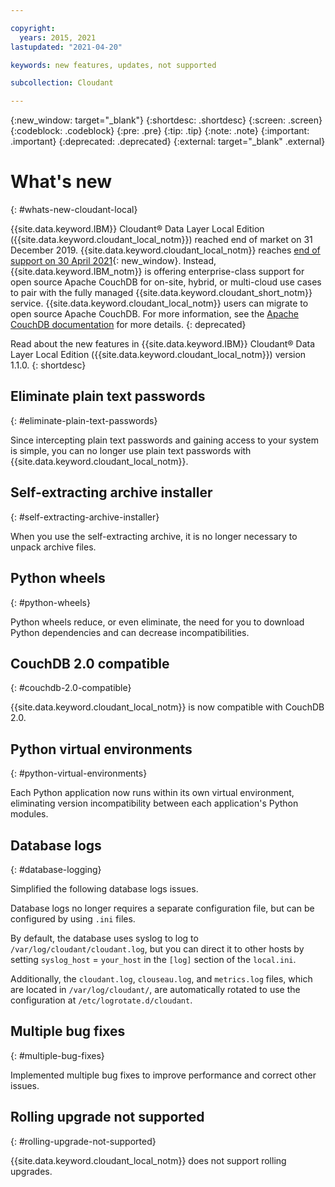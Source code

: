 ```yaml
---

copyright:
  years: 2015, 2021
lastupdated: "2021-04-20"

keywords: new features, updates, not supported

subcollection: Cloudant

---
```


{:new_window: target="_blank"}
{:shortdesc: .shortdesc}
{:screen: .screen}
{:codeblock: .codeblock}
{:pre: .pre}
{:tip: .tip}
{:note: .note}
{:important: .important}
{:deprecated: .deprecated}
{:external: target="_blank" .external}

<!-- Acrolinx: 2017-05-10 -->

# What's new
{: #whats-new-cloudant-local}

{{site.data.keyword.IBM}} Cloudant&reg; Data Layer Local Edition ({{site.data.keyword.cloudant_local_notm}}) reached end of market on 31 December 2019. {{site.data.keyword.cloudant_local_notm}} reaches [end of support on 30 April 2021](https://www-01.ibm.com/common/ssi/ShowDoc.wss?docURL=/common/ssi/rep_ca/5/897/ENUS920-045/index.html&request_locale=en){: new_window}. Instead, {{site.data.keyword.IBM_notm}} is offering enterprise-class support for open source Apache CouchDB for on-site, hybrid, or multi-cloud use cases to pair with the fully managed {{site.data.keyword.cloudant_short_notm}} service. {{site.data.keyword.cloudant_local_notm}} users can migrate to open source Apache CouchDB. For more information, see the [Apache CouchDB documentation](/docs/services/Cloudant?topic=Cloudant-apache-couchdb-overview) for more details.
{: deprecated}

Read about the new features in {{site.data.keyword.IBM}} Cloudant&reg; Data Layer Local Edition ({{site.data.keyword.cloudant_local_notm}})
version 1.1.0.
{: shortdesc}

## Eliminate plain text passwords
{: #eliminate-plain-text-passwords}

Since intercepting plain text passwords and gaining access to your system is simple, you can no longer use plain text passwords with {{site.data.keyword.cloudant_local_notm}}. 

## Self-extracting archive installer
{: #self-extracting-archive-installer}

When you use the self-extracting archive, it is no longer necessary to unpack archive files. 

## Python wheels
{: #python-wheels}

Python wheels reduce, or even eliminate, the need for you to download Python dependencies and can decrease incompatibilities. 

## CouchDB 2.0 compatible
{: #couchdb-2.0-compatible}

{{site.data.keyword.cloudant_local_notm}} is now compatible with CouchDB 2.0. 

## Python virtual environments
{: #python-virtual-environments}

Each Python application now runs within its own virtual
environment, eliminating version incompatibility between each application's Python modules.

## Database logs
{: #database-logging}

Simplified the following database logs issues.

Database logs no longer requires a separate configuration file, but can be configured by using `.ini` files. 

By default, the database uses syslog to log to `/var/log/cloudant/cloudant.log`, but you can direct it to other hosts by setting `syslog_host` = `your_host` in the `[log]` section of the `local.ini`.

Additionally, the `cloudant.log`, `clouseau.log`, and `metrics.log` files, 
which are located in `/var/log/cloudant/`, are automatically rotated to use the configuration at `/etc/logrotate.d/cloudant`.

## Multiple bug fixes 
{: #multiple-bug-fixes}

Implemented multiple bug fixes to improve performance
and correct other issues. 

## Rolling upgrade not supported
{: #rolling-upgrade-not-supported}
  
{{site.data.keyword.cloudant_local_notm}} does not support rolling upgrades.